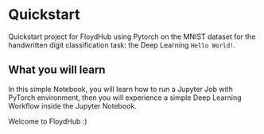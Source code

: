 # Quickstart

Quickstart project for FloydHub using Pytorch on the MNIST dataset for the handwritten digit classification task: the Deep Learning `Hello World!`.

## What you will learn

In this simple Notebook, you will learn how to run a Jupyter Job with PyTorch environment, then you will experience a simple Deep Learning Workflow inside the Jupyter Notebook.

Welcome to FloydHub :)
